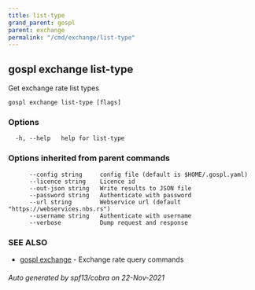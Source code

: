 ```yaml
---
title: list-type  
grand_parent: gospl  
parent: exchange  
permalink: "/cmd/exchange/list-type"
---
```

## gospl exchange list-type

Get exchange rate list types

```
gospl exchange list-type [flags]
```

### Options

```
  -h, --help   help for list-type
```

### Options inherited from parent commands

```
      --config string     config file (default is $HOME/.gospl.yaml)
      --licence string    Licence id
      --out-json string   Write results to JSON file
      --password string   Authenticate with password
      --url string        Webservice url (default "https://webservices.nbs.rs")
      --username string   Authenticate with username
      --verbose           Dump request and response
```

### SEE ALSO

* [gospl exchange](index.md)	 - Exchange rate query commands

###### Auto generated by spf13/cobra on 22-Nov-2021
